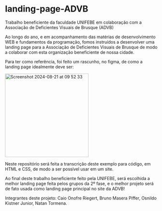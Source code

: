 # landing-page-ADVB
Trabalho beneficiente da faculdade UNIFEBE em colaboração com a Associação de Deficientes Visuais de Brusque (ADVB) 

Ao longo do ano, e em acompanhamento das matérias de desenvolvimento WEB e fundamentos da programação, fomos instruídos a desenvolver uma landing page para a Associação de Deficientes Visuais de Brusque de modo a colaborar com esta organização beneficiente de nossa cidade.

Para ter como referência, foi feito um rascunho, no figma, de como a landing page idealmente deve ser:

<img width="276" alt="Screenshot 2024-08-21 at 09 52 33" src="https://github.com/user-attachments/assets/384bb0eb-5d5a-4c28-bd16-cf6227a6856d">

Neste repositório será feita a transcrição deste exemplo para código, em HTML e CSS, de modo a ser possível usar em um site.

Ao final deste trabalho beneficiente feito pela UNIFEBE, será escolhida a melhor landing page feita pelos grupos da 2º fase, e o melhor projeto será de fato usada como landing page principal no site da ADVB!

Integrantes deste projeto: Caio Onofre Riegert, Bruno Masera Piffer, Osnildo Kistner Junior, Natan Tormena.
